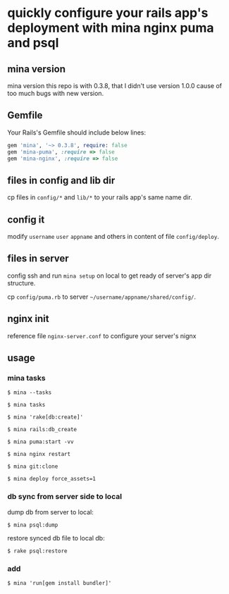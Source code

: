 # quickly configure your rails app's deployment with mina nginx puma and psql


## mina version

mina version this repo is with 0.3.8, that I didn't use version 1.0.0 cause of too much bugs with new version.


## Gemfile

Your Rails's Gemfile should include below lines:

~~~ruby
gem 'mina', '~> 0.3.8', require: false
gem 'mina-puma', :require => false
gem 'mina-nginx', :require => false
~~~



## files in config and lib dir

cp files in `config/*` and `lib/*` to your rails app's same name dir.




## config it

modify `username` `user` `appname` and others in content of file `config/deploy`.




## files in server

config ssh and run `mina setup` on local to get ready of server's app dir structure.

cp `config/puma.rb` to server `~/username/appname/shared/config/`.



## nginx init

reference file `nginx-server.conf` to configure your server's nignx 



## usage

### mina tasks


    $ mina --tasks

    $ mina tasks

    $ mina 'rake[db:create]'

    $ mina rails:db_create

    $ mina puma:start -vv

    $ mina nginx restart

    $ mina git:clone

    $ mina deploy force_assets=1





### db sync from server side to local

dump db from server to local:

    $ mina psql:dump


restore synced db file to local db:

    $ rake psql:restore





### add

    $ mina 'run[gem install bundler]'
